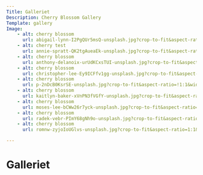 ```yaml
---
Title: Galleriet
Description: Cherry Blossom Gallery
Template: gallery
Image: 
    - alt: cherry blossom
      url: abigail-lynn-I2PgQUr5msQ-unsplash.jpg?crop-to-fit&aspect-ratio=!1:1&width=30%&q=50
    - alt: cherry test
      url: annie-spratt-QK2tgAueaEk-unsplash.jpg?crop-to-fit&aspect-ratio=1:1&width=30%&q=50
    - alt: cherry blossom
      url: anthony-delanoix-urUdKCxsTUI-unsplash.jpg?crop-to-fit&aspect-ratio=1:1&width=30%&q=50
    - alt: cherry blossom
      url: christopher-lee-Ey9ICFfv1gg-unsplash.jpg?crop-to-fit&aspect-ratio=1:1&width=30%&q=50
    - alt: cherry blossom
      url: p-2nDcB0KsrSE-unsplash.jpg?crop-to-fit&aspect-ratio=!1:1&width=30%&q=50
    - alt: cherry blossom
      url: kaitlyn-baker-xVnPN3fVGfY-unsplash.jpg?crop-to-fit&aspect-ratio=1:1&width=30%&q=50
    - alt: cherry blossom
      url: moses-lee-bCWw26r7yck-unsplash.jpg?crop-to-fit&aspect-ratio=1:1&width=30%&q=50
    - alt: cherry blossom
      url: radek-vebr-PImY68gNh9o-unsplash.jpg?crop-to-fit&aspect-ratio=1:1&width=30%&q=50
    - alt: cherry blossom
      url: romnw-zyjoIoUGlvs-unsplash.jpg?crop-to-fit&aspect-ratio=1:1&width=30%&q=50

---
```


Galleriet
=======================

